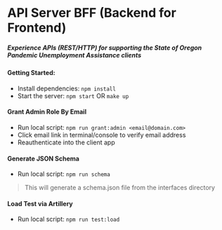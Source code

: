 # API Server BFF (Backend for Frontend)
##### Experience APIs (REST/HTTP) for supporting the State of Oregon Pandemic Unemployment Assistance clients

#### Getting Started:
* Install dependencies: `npm install`
* Start the server: `npm start` OR `make up`

#### Grant Admin Role By Email
* Run local script: `npm run grant:admin <email@domain.com>`
* Click email link in terminal/console to verify email address
* Reauthenticate into the client app

#### Generate JSON Schema
* Run local script: `npm run schema`
> This will generate a schema.json file from the interfaces directory

#### Load Test via Artillery
* Run local script: `npm run test:load`
